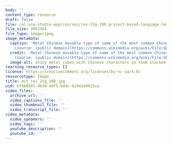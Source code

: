 ```yaml
---
body: ''
content_type: resource
draft: false
file: /ol-ocw-studio-app/courses/res-21g-108-project-based-language-learning-for-chinese-streamlined-ii-spring-2024/mit_res_21g_108.jpg
file_size: 3943364
file_type: image/jpeg
image_metadata:
  caption: 'Metal Chinese movable type of some of the most common Chinese surnames
    (source: [public domain](https://commons.wikimedia.org/wiki/File:GD_%E5%BB%A3%E6%9D%B1_Guangdong_%E6%9D%B1%E8%8E%9E_Dongguan_%E6%B0%91%E7%9B%88_%E5%9C%8B%E8%B2%BF%E5%9F%8E_DC_Mall_shop_%E8%A6%94%E6%9B%B8%E5%BA%97_Reading_Mi_BookStore_goods_%E6%B4%BB%E7%89%88%E5%AD%97%E7%B2%92_Metal_movable_types_December_2024_R12S_02.jpg)).'
  credit: 'Metal Chinese movable type of some of the most common Chinese surnames
    (source: [public domain](https://commons.wikimedia.org/wiki/File:GD_%E5%BB%A3%E6%9D%B1_Guangdong_%E6%9D%B1%E8%8E%9E_Dongguan_%E6%B0%91%E7%9B%88_%E5%9C%8B%E8%B2%BF%E5%9F%8E_DC_Mall_shop_%E8%A6%94%E6%9B%B8%E5%BA%97_Reading_Mi_BookStore_goods_%E6%B4%BB%E7%89%88%E5%AD%97%E7%B2%92_Metal_movable_types_December_2024_R12S_02.jpg)).'
  image-alt: shiny metal cubes with Chinese characters on them stacked on a shelf
learning_resource_types: []
license: https://creativecommons.org/licenses/by-nc-sa/4.0/
resourcetype: Image
title: mit_res_21g_108.jpg
uid: bf468681-db30-40f5-bd4c-b2442e0915ca
video_files:
  archive_url: ''
  video_captions_file: ''
  video_thumbnail_file: ''
  video_transcript_file: ''
video_metadata:
  video_speakers: ''
  video_tags: ''
  youtube_description: ''
  youtube_id: ''
---
```

